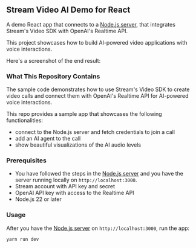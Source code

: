 ## Stream Video AI Demo for React

A demo React app that connects to a
[Node.js server](https://github.com/GetStream/openai-tutorial-node), that
integrates Stream's Video SDK with OpenAI's Realtime API.

This project showcases how to build AI-powered video applications with voice
interactions.

Here's a screenshot of the end result:

### What This Repository Contains

The sample code demonstrates how to use Stream's Video SDK to create video calls
and connect them with OpenAI's Realtime API for AI-powered voice interactions.

This repo provides a sample app that showcases the following functionalities:

- connect to the Node.js server and fetch credentials to join a call
- add an AI agent to the call
- show beautiful visualizations of the AI audio levels

### Prerequisites

- You have followed the steps in the
  [Node.js server](https://github.com/GetStream/openai-tutorial-node) and you
  have the server running locally on `http://localhost:3000`.
- Stream account with API key and secret
- OpenAI API key with access to the Realtime API
- Node.js 22 or later

### Usage

After you have the
[Node.js server](https://github.com/GetStream/openai-tutorial-node) on
`http://localhost:3000`, run the app:

```
yarn run dev
```

